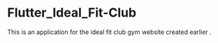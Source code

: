 # Flutter_Ideal_Fit-Club
This is an application  for the ideal fit club gym website created earlier . 
